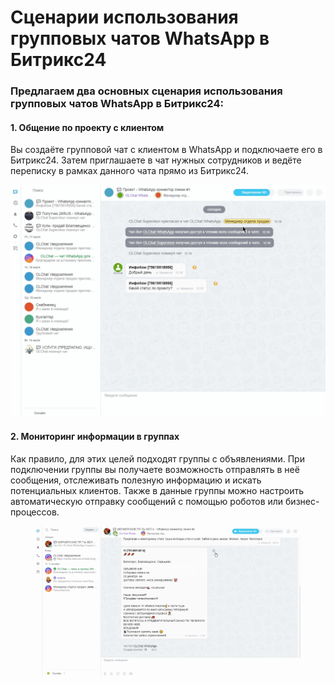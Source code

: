 # Сценарии использования групповых чатов WhatsApp в Битрикс24

### Предлагаем два основных сценария использования групповых чатов WhatsApp в Битрикс24:

#### 1. Общение по проекту с клиентом

Вы создаёте групповой чат с клиентом в WhatsApp и подключаете его в Битрикс24. Затем приглашаете в чат нужных сотрудников и ведёте переписку в рамках данного чата прямо из Битрикс24.

![](../.gitbook/assets/19.gif)

#### 2. Мониторинг информации в группах

Как правило, для этих целей подходят группы с объявлениями. При подключении группы вы получаете возможность отправлять в неё сообщения, отслеживать полезную информацию и искать потенциальных клиентов. Также в данные группы можно настроить автоматическую отправку сообщений с помощью роботов или бизнес-процессов.

<figure><img src="../.gitbook/assets/image (1349).png" alt=""><figcaption></figcaption></figure>
